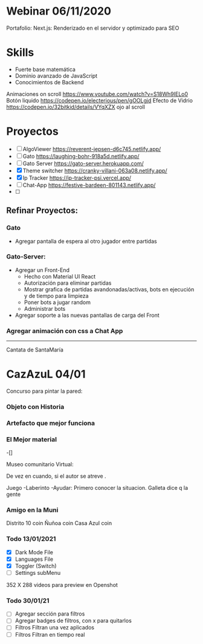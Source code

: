 # Webinar 06/11/2020

Portafolio:
  Next.js: Renderizado en el servidor y optimizado para SEO

# Skills
- Fuerte base matemática
- Dominio avanzado de JavaScript
- Conocimientos de Backend


Animaciones on scroll https://www.youtube.com/watch?v=S18Wh9IELo0
Botón liquido https://codepen.io/electerious/pen/gOOLgjd
Efecto de Vidrio https://codepen.io/32bitkid/details/VYqXZX ojo al scroll

# Proyectos
- [ ] AlgoViewer https://reverent-jepsen-d6c745.netlify.app/
- [ ] Gato https://laughing-bohr-918a5d.netlify.app/
- [ ] Gato Server https://gato-server.herokuapp.com/ 
- [X] Theme switcher https://cranky-villani-063a08.netlify.app/
- [X] Ip Tracker https://ip-tracker-psi.vercel.app/
- [ ] Chat-App https://festive-bardeen-801143.netlify.app/
- [ ] 
## Refinar Proyectos:
### Gato
- Agregar pantalla de espera al otro jugador entre partidas
### Gato-Server:
- Agregar un Front-End
  - Hecho con Material UI React
  - Autorización para eliminar partidas
  - Mostrar grafica de partidas avandonadas/activas, 
    bots en ejecución y de tiempo para limpieza
  - Poner bots a jugar random
  - Administrar bots
- Agregar soporte a las nuevas pantallas de carga del Front 
### Agregar animación con css a Chat App

----------------------------------------------------------------
Cantata de SantaMaría

# CazAzuL 04/01

Concurso para pintar la pared: 
### Objeto con Historia
### Artefacto que mejor funciona
### El Mejor material

-[] 

Museo comunitario Virtual:

  De vez en cuando, si el autor se atreve .

  Juego
  -Laberinto
  -Ayudar:
  Primero conocer la situacion. Galleta dice q la gente 


### Amigo en la Muni

Distrito 10 coin
Ñuñoa coin
Casa Azul coin

### Todo 13/01/2021
- [X] Dark Mode File
- [X] Languages File
- [X] Toggler (Switch)
- [ ] Settings subMenu

352 X 288 videos para preview en Openshot

### Todo 30/01/21
- [ ] Agregar sección para filtros
- [ ] Agregar badges de filtros, con x para quitarlos
- [ ] Filtros Filtran una vez aplicados
- [ ] Filtros Filtran en tiempo real